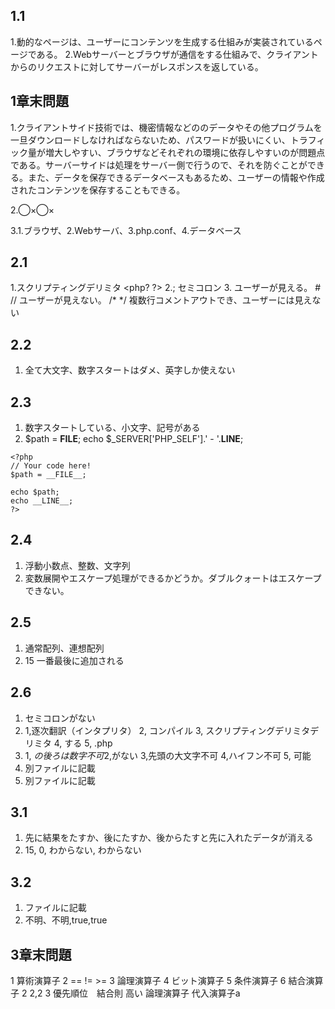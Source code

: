 ## 1.1
1.動的なページは、ユーザーにコンテンツを生成する仕組みが実装されているページである。
2.Webサーバーとブラウザが通信をする仕組みで、クライアントからのリクエストに対してサーバーがレスポンスを返している。

## 1章末問題
1.クライアントサイド技術では、機密情報などののデータやその他プログラムを一旦ダウンロードしなければならないため、パスワードが扱いにくい、トラフィック量が増大しやすい、ブラウザなどそれぞれの環境に依存しやすいのが問題点である。サーバーサイドは処理をサーバー側で行うので、それを防ぐことができる。また、データを保存できるデータベースもあるため、ユーザーの情報や作成されたコンテンツを保存することもできる。

2.◯×◯×

3.1.ブラウザ、2.Webサーバ、3.php.conf、4.データベース

## 2.1
1.スクリプティングデリミタ <php? ?>
2.; セミコロン
3.<!-- --> ユーザーが見える。 # // ユーザーが見えない。 /* */ 複数行コメントアウトでき、ユーザーには見えない

## 2.2
1. 全て大文字、数字スタートはダメ、英字しか使えない

## 2.3
1. 数字スタートしている、小文字、記号がある
2. $path = __FILE__; echo $_SERVER['PHP_SELF'].' - '.__LINE__;
```
<?php
// Your code here!
$path = __FILE__;

echo $path;
echo __LINE__;
?>
```

## 2.4
1. 浮動小数点、整数、文字列
2. 変数展開やエスケープ処理ができるかどうか。ダブルクォートはエスケープできない。

## 2.5
1. 通常配列、連想配列
2. 15 一番最後に追加される

## 2.6
1. セミコロンがない
2. 1,逐次翻訳（インタプリタ） 2, コンパイル 3, スクリプティングデリミタデリミタ 4, する 5, .php
3. 1, $の後ろは数字不可 2,$がない 3,先頭の大文字不可 4,ハイフン不可 5, 可能
4. 別ファイルに記載
5. 別ファイルに記載

## 3.1
1. 先に結果をたすか、後にたすか、後からたすと先に入れたデータが消える
2. 15, 0, わからない, わからない

## 3.2
1. ファイルに記載
2. 不明、不明,true,true

## 3章末問題
1 算術演算子
 2 == != >=
 3 論理演算子
 4 ビット演算子
 5 条件演算子
 6 結合演算子
2 2,2
3 優先順位　結合則 高い 論理演算子 代入演算子a